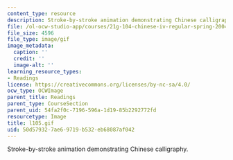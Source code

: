 ```yaml
---
content_type: resource
description: Stroke-by-stroke animation demonstrating Chinese calligraphy.
file: /ol-ocw-studio-app/courses/21g-104-chinese-iv-regular-spring-2004/50d579327ae69719b532eb68087af042_l105.gif
file_size: 4596
file_type: image/gif
image_metadata:
  caption: ''
  credit: ''
  image-alt: ''
learning_resource_types:
- Readings
license: https://creativecommons.org/licenses/by-nc-sa/4.0/
ocw_type: OCWImage
parent_title: Readings
parent_type: CourseSection
parent_uid: 54fa2f0c-7196-596a-1d19-85b2292772fd
resourcetype: Image
title: l105.gif
uid: 50d57932-7ae6-9719-b532-eb68087af042
---
```

Stroke-by-stroke animation demonstrating Chinese calligraphy.